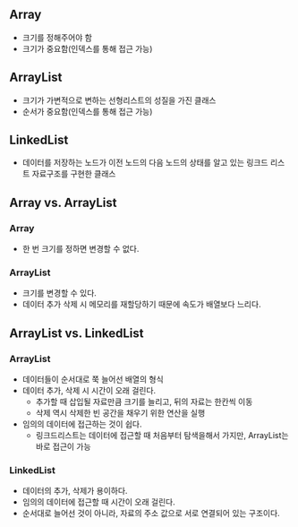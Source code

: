 ## Array
+ 크기를 정해주어야 함
+ 크기가 중요함(인덱스를 통해 접근 가능)

## ArrayList
+ 크기가 가변적으로 변하는 선형리스트의 성질을 가진 클래스
+ 순서가 중요함(인덱스를 통해 접근 가능)

## LinkedList
+ 데이터를 저장하는 노드가 이전 노드의 다음 노드의 상태를 알고 있는 링크드 리스트 자료구조를 구현한 클래스

## Array vs. ArrayList
### Array
+ 한 번 크기를 정하면 변경할 수 없다.

### ArrayList
+ 크기를 변경할 수 있다.
+ 데이터 추가 삭제 시 메모리를 재할당하기 때문에 속도가 배열보다 느리다.

## ArrayList vs. LinkedList
### ArrayList
+ 데이터들이 순서대로 쭉 늘어선 배열의 형식
+ 데이터 추가, 삭제 시 시간이 오래 걸린다.
  + 추가할 때 삽입될 자료만큼 크기를 늘리고, 뒤의 자료는 한칸씩 이동
  + 삭제 역시 삭제한 빈 공간을 채우기 위한 연산을 실행
+ 임의의 데이터에 접근하는 것이 쉽다.
  + 링크드리스트는 데이터에 접근할 때 처음부터 탐색을해서 가지만, ArrayList는 바로 접근이 가능

### LinkedList
+ 데이터의 추가, 삭제가 용이하다.
+ 임의의 데이터에 접근할 때 시간이 오래 걸린다.
+ 순서대로 늘어선 것이 아니라, 자료의 주소 값으로 서로 연결되어 있는 구조이다.
